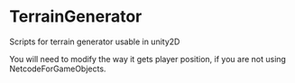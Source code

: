# TerrainGenerator

 Scripts for terrain generator usable in unity2D
 
 You will need to modify the way it gets player position, if you are not using NetcodeForGameObjects.
